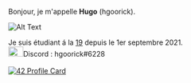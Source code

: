 Bonjour, je m'appelle <strong>Hugo</strong> (hgoorick).

![Alt Text](https://media0.giphy.com/media/l41JMXnXn4E7WQR8s/giphy.gif?cid=ecf05e47rwjuem2w0r55reux3dx8841qmtgkfivzxeb5xsor&rid=giphy.gif&ct=g)

Je suis étudiant á la <a href="https://www.s19.be">19</a> depuis le 1er septembre 2021.
<br/><img src = "https://logo-marque.com/wp-content/uploads/2020/12/Discord-Logo.png" width="30" height="20"/>Discord : hgoorick#6228
<br/>
<br/>[![42 Profile Card](https://1337-readme.vercel.app/api/profile?cursus=42cursus&dark=true&email=hide&leet_logo=hide&login=hgoorick)](https://profile.intra.42.fr/users/hgoorick)
